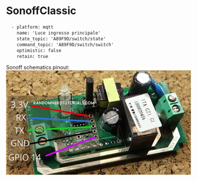 # SonoffClassic


```
  - platform: mqtt
    name: 'Luce ingresso principale'
    state_topic: 'A89F9D/switch/state'
    command_topic: 'A89F9D/switch/switch'
    optimistic: false
    retain: true
``` 

Sonoff schematics pinout:
![Sonoff pinout](sonoff_gpio-r.jpg)
